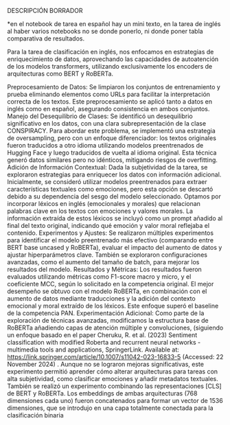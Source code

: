 DESCRIPCIÓN BORRADOR

*en el notebook de tarea en español hay un mini texto, en la tarea de inglés al haber varios notebooks no se donde ponerlo, ni donde poner tabla comparativa de resultados.

Para la tarea de clasificación en inglés, nos enfocamos en estrategias de enriquecimiento de datos, aprovechando las capacidades de autoatención de los modelos transformers, utilizando exclusivamente los encoders de arquitecturas como BERT y RoBERTa.

Preprocesamiento de Datos: Se limpiaron los conjuntos de entrenamiento y prueba eliminando elementos como URLs para facilitar la interpretación correcta de los textos. Este preprocesamiento se aplicó tanto a datos en inglés como en español, asegurando consistencia en ambos conjuntos. Manejo del Desequilibrio de Clases: Se identificó un desequilibrio significativo en los datos, con una clara subrepresentación de la clase CONSPIRACY. Para abordar este problema, se implementó una estrategia de oversampling, pero con un enfoque diferenciador: los textos originales fueron traducidos a otro idioma utilizando modelos preentrenados de Hugging Face y luego traducidos de vuelta al idioma original. Esta técnica generó datos similares pero no idénticos, mitigando riesgos de overfitting. Adición de Información Contextual: Dada la subjetividad de la tarea, se exploraron estrategias para enriquecer los datos con información adicional. Inicialmente, se consideró utilizar modelos preentrenados para extraer características textuales como emociones, pero esta opción se descartó debido a su dependencia del sesgo del modelo seleccionado. Optamos por incorporar léxicos en inglés (emocionales y morales) que relacionan palabras clave en los textos con emociones y valores morales. La información extraída de estos léxicos se incluyó como un prompt añadido al final del texto original, indicando qué emoción y valor moral reflejaba el contenido. Experimentos y Ajustes: Se realizaron múltiples experimentos para identificar el modelo preentrenado más efectivo (comparando entre BERT base uncased y RoBERTa), evaluar el impacto del aumento de datos y ajustar hiperparámetros clave. También se exploraron configuraciones avanzadas, como el aumento del tamaño de batch, para mejorar los resultados del modelo. Resultados y Métricas: Los resultados fueron evaluados utilizando métricas como F1-score macro y micro, y el coeficiente MCC, según lo solicitado en la competencia original. El mejor desempeño se obtuvo con el modelo RoBERTa, en combinación con el aumento de datos mediante traducciones y la adición del contexto emocional y moral extraído de los léxicos. Este enfoque superó el baseline de la competencia PAN. Experimentación Adicional: Como parte de la exploración de técnicas avanzadas, modificamos la estructura base de RoBERTa añadiendo capas de atención múltiple y convoluciones, (siguiendo un enfoque basado en el paper Cheruku, R. et al. (2023) Sentiment classification with modified Roberta and recurrent neural networks - multimedia tools and applications, SpringerLink. Available at: https://link.springer.com/article/10.1007/s11042-023-16833-5 (Accessed: 22 November 2024) . Aunque no se lograron mejoras significativas, este experimento permitió aprender cómo alterar arquitecturas para tareas con alta subjetividad, como clasificar emociones y añadir metadatos textuales. También se realizó un experimento combinando las representaciones [CLS] de BERT y RoBERTa. Los embeddings de ambas arquitecturas (768 dimensiones cada uno) fueron concatenados para formar un vector de 1536 dimensiones, que se introdujo en una capa totalmente conectada para la clasificación binaria
